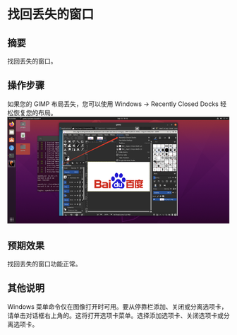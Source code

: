 # 找回丢失的窗口

## 摘要

找回丢失的窗口。

## 操作步骤

如果您的 GIMP 布局丢失，您可以使用 Windows → Recently Closed Docks 轻松恢复您的布局。![找回丢失的窗口](./img/找回丢失的窗口.png)

## 预期效果

找回丢失的窗口功能正常。

## 其他说明

 Windows 菜单命令仅在图像打开时可用。要从停靠栏添加、关闭或分离选项卡，请单击对话框右上角的。这将打开选项卡菜单。选择添加选项卡、关闭选项卡或分离选项卡。
